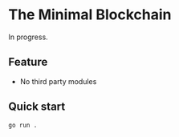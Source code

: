 # The Minimal Blockchain

In progress.

## Feature

- No third party modules

## Quick start

```
go run .
```


